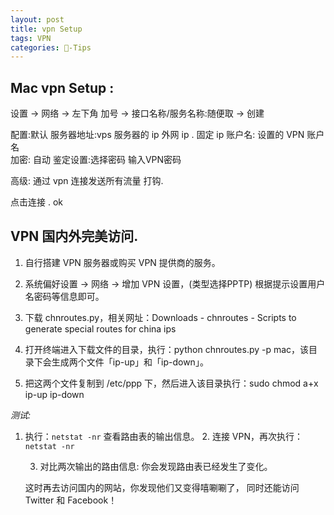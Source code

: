 ```yaml
---
layout: post
title: vpn Setup  
tags: VPN
categories: -Tips
---
```




## Mac vpn Setup :

设置 
  →  网络 
→ 左下角 加号 
  → 接口名称/服务名称:随便取 
→ 创建 

配置:默认
服务器地址:vps 服务器的 ip 外网 ip . 固定 ip
账户名: 设置的 VPN 账户名  
加密: 自动
鉴定设置:选择密码   输入VPN密码

高级: 通过 vpn 连接发送所有流量  打钩.

点击连接 . ok



## VPN 国内外完美访问.

1. 自行搭建 VPN 服务器或购买 VPN 提供商的服务。

2. 系统偏好设置 
	→ 网络 
	→ 增加 VPN 设置，(类型选择PPTP)
	根据提示设置用户名密码等信息即可。

3. 下载 chnroutes.py，相关网址：Downloads - chnroutes - Scripts to generate special routes for china ips

4. 打开终端进入下载文件的目录，执行：python chnroutes.py -p mac，该目录下会生成两个文件「ip-up」和「ip-down」。

5. 把这两个文件复制到 /etc/ppp 下，然后进入该目录执行：sudo chmod a+x ip-up ip-down


*测试:*
1. 执行：`netstat -nr` 查看路由表的输出信息。
	2. 连接 VPN，再次执行：`netstat -nr`

	3. 对比两次输出的路由信息: 你会发现路由表已经发生了变化。

	这时再去访问国内的网站，你发现他们又变得嘻唰唰了，
	同时还能访问 Twitter 和 Facebook！



























